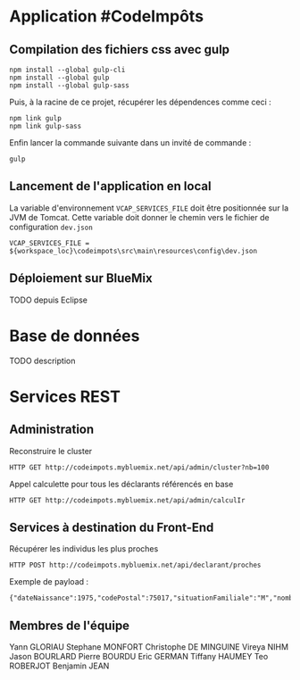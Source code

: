 # Application #CodeImpôts

## Compilation des fichiers css avec gulp

	npm install --global gulp-cli
	npm install --global gulp
	npm install --global gulp-sass

Puis, à la racine de ce projet, récupérer les dépendences comme ceci :
	
	npm link gulp
	npm link gulp-sass

Enfin lancer la commande suivante dans un invité de commande :

	gulp

## Lancement de l'application en local

La variable d'environnement `VCAP_SERVICES_FILE` doit être positionnée sur la JVM de Tomcat. Cette variable doit donner le chemin vers le fichier de configuration `dev.json` 

	VCAP_SERVICES_FILE = ${workspace_loc}\codeimpots\src\main\resources\config\dev.json

## Déploiement sur BlueMix

TODO depuis Eclipse 

# Base de données

TODO description

# Services REST

## Administration

Reconstruire le cluster

	HTTP GET http://codeimpots.mybluemix.net/api/admin/cluster?nb=100

Appel calculette pour tous les déclarants référencés en base

	HTTP GET http://codeimpots.mybluemix.net/api/admin/calculIr


## Services à destination du Front-End

Récupérer les individus les plus proches

	HTTP POST http://codeimpots.mybluemix.net/api/declarant/proches

Exemple de payload :

	{"dateNaissance":1975,"codePostal":75017,"situationFamiliale":"M","nombreEnfants":"3","netImposable":"15000"}

## Membres de l'équipe

Yann GLORIAU
Stephane MONFORT
Christophe DE MINGUINE
Vireya NIHM
Jason BOURLARD
Pierre BOURDU
Eric GERMAN
Tiffany HAUMEY
Teo ROBERJOT
Benjamin JEAN